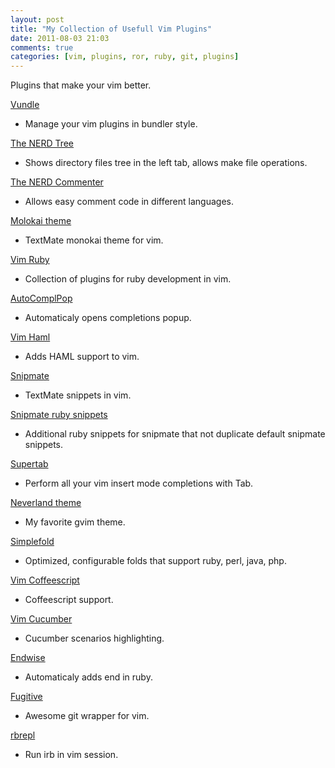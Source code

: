 ```yaml
---
layout: post
title: "My Collection of Usefull Vim Plugins"
date: 2011-08-03 21:03
comments: true
categories: [vim, plugins, ror, ruby, git, plugins]
---
```

Plugins that make your vim better.
<!-- more -->

[Vundle](https://github.com/gmarik/vundle)
 - Manage your vim plugins in bundler style.

[The NERD Tree](https://github.com/vim-scripts/The-NERD-tree)
 - Shows directory files tree in the left tab, allows make file operations.

[The NERD Commenter](https://github.com/vim-scripts/The-NERD-Commenter)
 - Allows easy comment code in different languages.

[Molokai theme](https://github.com/mrtazz/molokai.vim)
 - TextMate monokai theme for vim.

[Vim Ruby](https://github.com/vim-ruby/vim-ruby)
 - Collection of plugins for ruby development in vim.

[AutoComplPop](https://github.com/vim-scripts/AutoComplPop)
 - Automaticaly opens completions popup.

[Vim Haml](https://github.com/tpope/vim-haml)
 - Adds HAML support to vim.

[Snipmate](https://github.com/msanders/snipmate.vim)
 - TextMate snippets in vim.

[Snipmate ruby snippets](https://github.com/Gonzih/vim-snipmate-ruby-snippets)
 - Additional ruby snippets for snipmate that not duplicate default snipmate snippets.

[Supertab](https://github.com/ervandew/supertab)
 - Perform all your vim insert mode completions with Tab.

[Neverland theme](https://github.com/trapd00r/neverland-vim-theme)
 - My favorite gvim theme.

[Simplefold](https://github.com/vim-scripts/simplefold)
 - Optimized, configurable folds that support ruby, perl, java, php.

[Vim Coffeescript](https://github.com/kchmck/vim-coffee-script)
 - Coffeescript support.

[Vim Cucumber](https://github.com/tpope/vim-cucumber)
 - Cucumber scenarios highlighting.

[Endwise](https://github.com/tpope/vim-endwise)
 - Automaticaly adds end in ruby.

[Fugitive](https://github.com/tpope/vim-fugitive)
 - Awesome git wrapper for vim.

[rbrepl](https://github.com/Bogdanp/rbrepl.vim)
 - Run irb in vim session.
